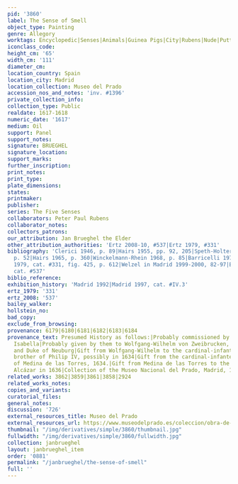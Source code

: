 ```yaml
---
pid: '3860'
label: The Sense of Smell
object_type: Painting
genre: Allegory
worktags: Encyclopedic|Senses|Animals|Guinea Pigs|City|Rubens|Nude|Putti|Flowers
iconclass_code:
height_cm: '65'
width_cm: '111'
diameter_cm:
location_country: Spain
location_city: Madrid
location_collection: Museo del Prado
accession_nos_and_notes: 'inv. #1396'
private_collection_info:
collection_type: Public
realdate: 1617-1618
numeric_date: '1617'
medium: Oil
support: Panel
support_notes:
signature: BRUEGHEL
signature_location:
support_marks:
further_inscription:
print_notes:
print_type:
plate_dimensions:
states:
printmaker:
publisher:
series: The Five Senses
collaborators: Peter Paul Rubens
collaborator_notes:
collectors_patrons:
our_attribution: Jan Brueghel the Elder
other_attribution_authorities: 'Ertz 2008-10, #537|Ertz 1979, #331'
bibliography: 'Clerici 1946, p. 89|Hairs 1955, pp. 92, 205|Speth-Holterhoff 1957,
  p. 52|Hairs 1965, p. 360|Winckelmann-Rhein 1968, p. 85|Barricelli 1974, p. 68|Ertz
  1979, cat. #331, fig. 425, p. 612|Welzel in Madrid 1999-2000, 82-97|Ertz 2008-10,
  cat. #537'
biblio_reference:
exhibition_history: 'Madrid 1992|Madrid 1997, cat. #IV.3'
ertz_1979: '331'
ertz_2008: '537'
bailey_walker:
hollstein_no:
bad_copy:
exclude_from_browsing:
provenance: 6179|6180|6181|6182|6183|6184
provenance_text: Presumed History as follows:|Probably commissioned by Albert and
  Isabella|Probably given by them to Wolfgang-Wilhelm von Zweibrucken, Count Palatine
  and Duke of Neuburg|Gift from Wolfgang-Wilhelm to the cardinal-infante Ferdinand,
  brother of Philip IV, possibly in 1634|Gift from the cardinal-infante to the Duke
  of Medina de las Torres, 1634.|Gift from Medina de las Torres to the King; in the
  Alcázar in 1636|Collection of the Museo Nacional del Prado, Madrid, 1819.
related_works: 3862|3859|3861|3858|2924
related_works_notes:
copies_and_variants:
curatorial_files:
general_notes:
discussion: '726'
external_resources_title: Museo del Prado
external_resources_url: https://www.museodelprado.es/coleccion/obra-de-arte/el-olfato/adff981e-a317-4152-9e04-05ada13be226
thumbnail: "/img/derivatives/simple/3860/thumbnail.jpg"
fullwidth: "/img/derivatives/simple/3860/fullwidth.jpg"
collection: janbrueghel
layout: janbrueghel_item
order: '0881'
permalink: "/janbrueghel/the-sense-of-smell"
full: ''
---
```

